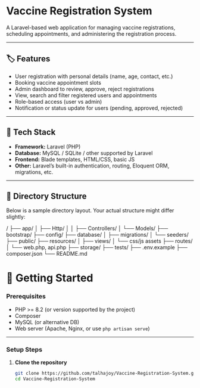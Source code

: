 # Vaccine Registration System

A Laravel-based web application for managing vaccine registrations, scheduling appointments, and administering the registration process.

---

## 🏷️ Features

- User registration with personal details (name, age, contact, etc.)
- Booking vaccine appointment slots
- Admin dashboard to review, approve, reject registrations
- View, search and filter registered users and appointments
- Role-based access (user vs admin)
- Notification or status update for users (pending, approved, rejected)

---

## 🧰 Tech Stack

- **Framework:** Laravel (PHP)  
- **Database:** MySQL / SQLite / other supported by Laravel  
- **Frontend:** Blade templates, HTML/CSS, basic JS  
- **Other:** Laravel’s built-in authentication, routing, Eloquent ORM, migrations, etc.

---

## 📁 Directory Structure

Below is a sample directory layout. Your actual structure might differ slightly:

/
├── app/
│ ├── Http/
│ │ ├── Controllers/
│ └── Models/
├── bootstrap/
├── config/
├── database/
│ ├── migrations/
│ └── seeders/
├── public/
├── resources/
│ ├── views/
│ └── css/js assets
├── routes/
│ └── web.php, api.php
├── storage/
├── tests/
├── .env.example
├── composer.json
└── README.md




# 🚀 Getting Started

### Prerequisites

- PHP >= 8.2 (or version supported by the project)
- Composer
- MySQL (or alternative DB)
- Web server (Apache, Nginx, or use `php artisan serve`)

---

### Setup Steps

1. **Clone the repository**
   ```bash
   git clone https://github.com/talhajoy/Vaccine-Registration-System.git
   cd Vaccine-Registration-System


